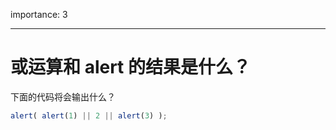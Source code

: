 importance: 3

---

# 或运算和 alert 的结果是什么？

下面的代码将会输出什么？

```js
alert( alert(1) || 2 || alert(3) );
```

